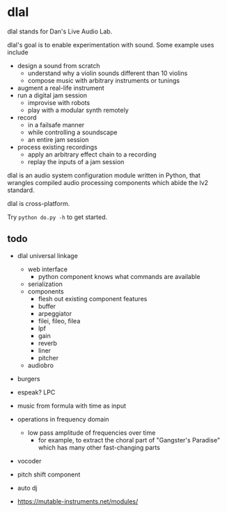 # dlal
dlal stands for Dan's Live Audio Lab.

dlal's goal is to enable experimentation with sound. Some example uses include
- design a sound from scratch
	- understand why a violin sounds different than 10 violins
	- compose music with arbitrary instruments or tunings
- augment a real-life instrument
- run a digital jam session
	- improvise with robots
	- play with a modular synth remotely
- record
	- in a failsafe manner
	- while controlling a soundscape
	- an entire jam session
- process existing recordings
	- apply an arbitrary effect chain to a recording
	- replay the inputs of a jam session

dlal is an audio system configuration module written in Python, that wrangles compiled audio processing components which abide the lv2 standard.

dlal is cross-platform.

Try `python do.py -h` to get started.

## todo
- dlal universal linkage
	- web interface
		- python component knows what commands are available
	- serialization
	- components
		- flesh out existing component features
		- buffer
		- arpeggiator
		- filei, fileo, filea
		- lpf
		- gain
		- reverb
		- liner
		- pitcher
	- audiobro

- burgers

- espeak? LPC

- music from formula with time as input

- operations in frequency domain
	- low pass amplitude of frequencies over time
		- for example, to extract the choral part of "Gangster's Paradise" which has many other fast-changing parts

- vocoder
- pitch shift component
- auto dj
- https://mutable-instruments.net/modules/
